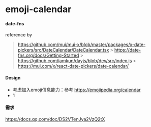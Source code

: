 # emoji-calendar

#### date-fns

reference by

> https://github.com/mui/mui-x/blob/master/packages/x-date-pickers/src/DateCalendar/DateCalendar.tsx > https://date-fns.org/docs/Getting-Started > https://github.com/iamkun/dayjs/blob/dev/src/index.js > https://mui.com/x/react-date-pickers/date-calendar/

#### Design

- 考虑加入emoji信息能力：参考 https://emojipedia.org/calendar
- 1

#### 需求

https://docs.qq.com/doc/DS2VTenJya2VzQ2tX
